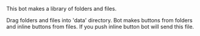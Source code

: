 This bot makes a library of folders and files.

Drag folders and files into 'data' directory. 
Bot makes buttons from folders and inline buttons from files.
If you push inline button bot will send this file.
